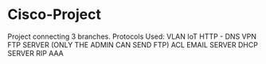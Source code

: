 # Cisco-Project
Project connecting 3 branches.
Protocols Used:
VLAN
IoT
HTTP - DNS
VPN
FTP SERVER (ONLY THE ADMIN CAN SEND FTP)
ACL
EMAIL SERVER
DHCP SERVER
RIP
AAA
